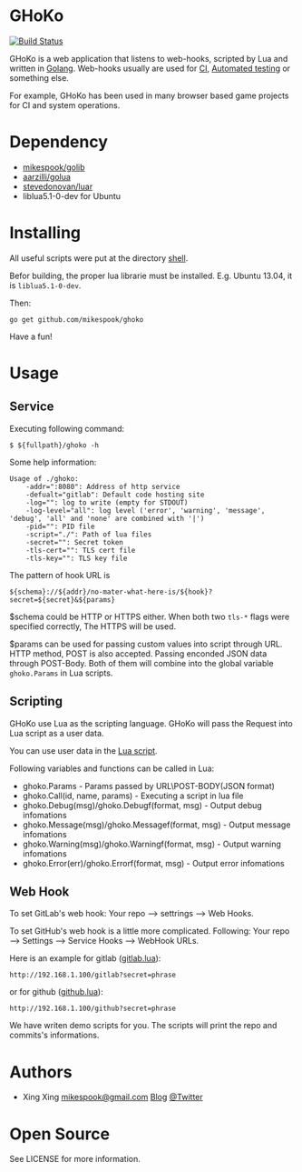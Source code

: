 GHoKo
=====

[![Build Status][travis-img]][travis]

GHoKo is a web application that listens to web-hooks, scripted by Lua and
written in [Golang][golang]. Web-hooks usually are used for [CI][ci], 
[Automated testing][auto-testing] or something else.

For example, GHoKo has been used in many browser based game projects for
CI and system operations.

Dependency
==========

 * [mikespook/golib][golib]
 * [aarzilli/golua][golua]
 * [stevedonovan/luar][luar]
 * liblua5.1-0-dev for Ubuntu

Installing
==========

All useful scripts were put at the directory [shell][shell].

Befor building, the proper lua librarie must be installed.
E.g. Ubuntu 13.04, it is `liblua5.1-0-dev`.

Then:

	go get github.com/mikespook/ghoko

Have a fun!

Usage
=====

Service
-------

Executing following command:

	$ ${fullpath}/ghoko -h

Some help information:

	Usage of ./ghoko:
		-addr=":8080": Address of http service
		-defualt="gitlab": Default code hosting site
		-log="": log to write (empty for STDOUT)
		-log-level="all": log level ('error', 'warning', 'message', 'debug', 'all' and 'none' are combined with '|')
		-pid="": PID file
		-script="./": Path of lua files
		-secret="": Secret token
		-tls-cert="": TLS cert file
		-tls-key="": TLS key file
		

The pattern of hook URL is 

	${schema}://${addr}/no-mater-what-here-is/${hook}?secret=${secret}&${params}

$schema could be HTTP or HTTPS either. When both two `tls-*` flags were
specified correctly, The HTTPS will be used.

$params can be used for passing custom values into script through URL. 
HTTP method, POST is also accepted. Passing enconded JSON data through POST-Body.
Both of them will combine into the global variable `ghoko.Params` in Lua scripts.

Scripting
---------

GHoKo use Lua as the scripting language. GHoKo will pass the Request into
Lua script as a user data.

You can use user data in the [Lua script][demo].

Following variables and functions can be called in Lua:
 
 * ghoko.Params - Params passed by URL\POST-BODY(JSON format)
 * ghoko.Call(id, name, params) - Executing a script in lua file
 * ghoko.Debug(msg)/ghoko.Debugf(format, msg) - Output debug infomations
 * ghoko.Message(msg)/ghoko.Messagef(format, msg) - Output message infomations
 * ghoko.Warning(msg)/ghoko.Warningf(format, msg) - Output warning infomations
 * ghoko.Error(err)/ghoko.Errorf(format, msg) - Output error infomations

Web Hook
--------

To set GitLab's web hook: Your repo --> settrings --> Web Hooks.

To set GitHub's web hook is a little more complicated.
Following: Your repo --> Settings --> Service Hooks --> WebHook URLs.

Here is an example for gitlab ([gitlab.lua][gitlab-lua]):

	http://192.168.1.100/gitlab?secret=phrase

or for github ([github.lua][github-lua]):

	http://192.168.1.100/github?secret=phrase

We have writen demo scripts for you. The scripts will print the repo and commits's informations.

Authors
=======

 * Xing Xing <mikespook@gmail.com> [Blog][blog] [@Twitter][twitter]

Open Source
===========

See LICENSE for more information.

[gitlab]: http://www.gitlab.com
[github]: http://www.github.com
[ci]: http://en.wikipedia.org/wiki/Continuous_integration
[golang]: http://golang.org
[golib]: https://github.com/mikespook/golib
[golua]: https://github.com/aarzilli/golua
[luar]: https://github.com/stevedonovan/luar
[demo]: https://github.com/mikespook/ghoko/blob/master/foobar.lua
[blog]: http://mikespook.com
[twitter]: http://twitter.com/mikespook
[github-req]: https://help.github.com/articles/post-receive-hooks
[gitlab-req]: http://demo.gitlab.com/help/web_hooks
[rhodecode]: https://rhodecode.com/
[bitbucket]: https://bitbucket.org/
[github-lua]: https://github.com/mikespook/ghoko/blob/master/github.lua
[gitlab-lua]: https://github.com/mikespook/ghoko/blob/master/gitlab.lua
[travis-img]: https://travis-ci.org/mikespook/ghoko.png?branch=master
[travis]: https://travis-ci.org/mikespook/ghoko
[auto-testing]: http://en.wikipedia.org/wiki/Test_automation
[shell]: https://github.com/mikespook/ghoko/tree/master/shell  
